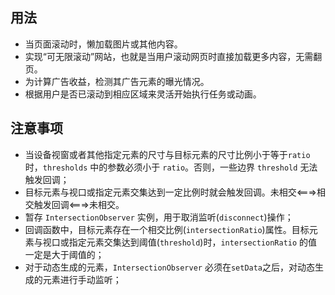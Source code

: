 ## 用法
+ 当页面滚动时，懒加载图片或其他内容。
+ 实现“可无限滚动”网站，也就是当用户滚动网页时直接加载更多内容，无需翻页。
+ 为计算广告收益，检测其广告元素的曝光情况。
+ 根据用户是否已滚动到相应区域来灵活开始执行任务或动画。

## 注意事项
+ 当设备视窗或者其他指定元素的尺寸与目标元素的尺寸比例小于等于`ratio`时，`thresholds` 中的参数必须小于 `ratio`。否则，一些边界 `threshold` 无法触发回调；
+ 目标元素与视口或指定元素交集达到一定比例时就会触发回调。未相交<===>相交触发回调<===>未相交。
+ 暂存 `IntersectionObserver` 实例，用于取消监听(`disconnect`)操作；
+ 回调函数中，目标元素存在一个相交比例(`intersectionRatio`)属性。目标元素与视口或指定元素交集达到阈值(`threshold`)时，`intersectionRatio` 的值一定是大于阈值的；
+ 对于动态生成的元素，`IntersectionObserver` 必须在`setData`之后，对动态生成的元素进行手动监听；
